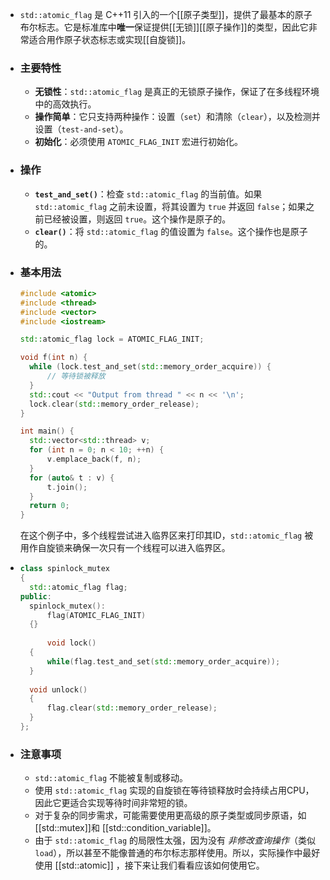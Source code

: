 - `std::atomic_flag` 是 C++11 引入的一个[[原子类型]]，提供了最基本的原子布尔标志。它是标准库中**唯一**保证提供[[无锁]][[原子操作]]的类型，因此它非常适合用作原子状态标志或实现[[自旋锁]]。
- ### 主要特性
	- **无锁性**：`std::atomic_flag` 是真正的无锁原子操作，保证了在多线程环境中的高效执行。
	- **操作简单**：它只支持两种操作：设置（`set`）和清除（`clear`），以及检测并设置（`test-and-set`）。
	- **初始化**：必须使用 `ATOMIC_FLAG_INIT` 宏进行初始化。
- ### 操作
	- **`test_and_set()`**：检查 `std::atomic_flag` 的当前值。如果 `std::atomic_flag` 之前未设置，将其设置为 `true` 并返回 `false`；如果之前已经被设置，则返回 `true`。这个操作是原子的。
	- **`clear()`**：将 `std::atomic_flag` 的值设置为 `false`。这个操作也是原子的。
- ### 基本用法
  ```cpp
  #include <atomic>
  #include <thread>
  #include <vector>
  #include <iostream>
  
  std::atomic_flag lock = ATOMIC_FLAG_INIT;
  
  void f(int n) {
    while (lock.test_and_set(std::memory_order_acquire)) {
        // 等待锁被释放
    }
    std::cout << "Output from thread " << n << '\n';
    lock.clear(std::memory_order_release);
  }
  
  int main() {
    std::vector<std::thread> v;
    for (int n = 0; n < 10; ++n) {
        v.emplace_back(f, n);
    }
    for (auto& t : v) {
        t.join();
    }
    return 0;
  }
  ```
  
  在这个例子中，多个线程尝试进入临界区来打印其ID，`std::atomic_flag` 被用作自旋锁来确保一次只有一个线程可以进入临界区。
- ``` cpp 
  class spinlock_mutex
  {
  	std::atomic_flag flag;
  public:
  	spinlock_mutex():
  		flag(ATOMIC_FLAG_INIT)
  	{}
  	
    	void lock()
  	{
  		while(flag.test_and_set(std::memory_order_acquire));
  	}
  	
    void unlock()
  	{
  		flag.clear(std::memory_order_release);
  	}
  };
  ```
- ### 注意事项
	- `std::atomic_flag` 不能被复制或移动。
	- 使用 `std::atomic_flag` 实现的自旋锁在等待锁释放时会持续占用CPU，因此它更适合实现等待时间非常短的锁。
	- 对于复杂的同步需求，可能需要使用更高级的原子类型或同步原语，如[[std::mutex]]和 [[std::condition_variable]]。
	- 由于 `std::atomic_flag` 的局限性太强，因为没有 *非修改查询操作*（类似 `load`），所以甚至不能像普通的布尔标志那样使用。所以，实际操作中最好使用 [[std::atomic<bool>]] ，接下来让我们看看应该如何使用它。